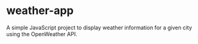 # weather-app
A simple JavaScript project to display weather information for a given city using the OpenWeather API.
